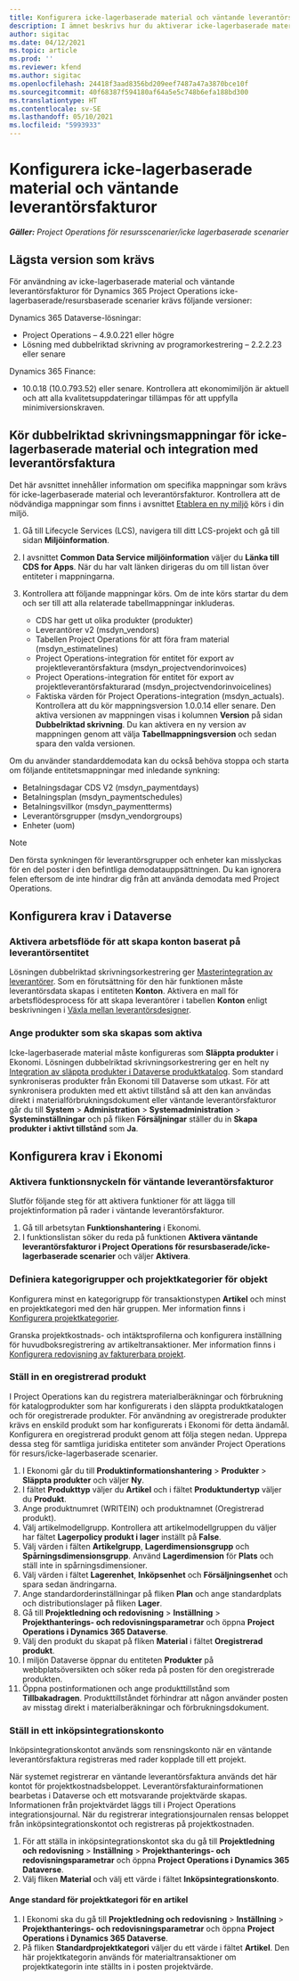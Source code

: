 ```yaml
---
title: Konfigurera icke-lagerbaserade material och väntande leverantörsfakturor
description: I ämnet beskrivs hur du aktiverar icke-lagerbaserade material och väntande leverantörsfakturor.
author: sigitac
ms.date: 04/12/2021
ms.topic: article
ms.prod: ''
ms.reviewer: kfend
ms.author: sigitac
ms.openlocfilehash: 24418f3aad8356bd209eef7487a47a3870bce10f
ms.sourcegitcommit: 40f68387f594180af64a5e5c748b6efa188bd300
ms.translationtype: HT
ms.contentlocale: sv-SE
ms.lasthandoff: 05/10/2021
ms.locfileid: "5993933"
---
```

# <a name="configure-non-stocked-materials-and-pending-vendor-invoices"></a>Konfigurera icke-lagerbaserade material och väntande leverantörsfakturor

_**Gäller:** Project Operations för resursscenarier/icke lagerbaserade scenarier_

## <a name="minimum-version-requirement"></a>Lägsta version som krävs

För användning av icke-lagerbaserade material och väntande leverantörsfakturor för Dynamics 365 Project Operations icke-lagerbaserade/resursbaserade scenarier krävs följande versioner:

Dynamics 365 Dataverse-lösningar:

- Project Operations – 4.9.0.221 eller högre
- Lösning med dubbelriktad skrivning av programorkestrering – 2.2.2.23 eller senare

Dynamics 365 Finance:
- 10.0.18 (10.0.793.52) eller senare. Kontrollera att ekonomimiljön är aktuell och att alla kvalitetsuppdateringar tillämpas för att uppfylla minimiversionskraven.

## <a name="run-dual-write-maps-for-non-stocked-materials-and-vendor-invoice-integration"></a>Kör dubbelriktad skrivningsmappningar för icke-lagerbaserade material och integration med leverantörsfaktura

Det här avsnittet innehåller information om specifika mappningar som krävs för icke-lagerbaserade material och leverantörsfakturor. Kontrollera att de nödvändiga mappningar som finns i avsnittet [Etablera en ny miljö](../environment/resource-provision-new-environment.md#run-project-operations-dual-write-maps) körs i din miljö.

1. Gå till Lifecycle Services (LCS), navigera till ditt LCS-projekt och gå till sidan **Miljöinformation**.
2. I avsnittet **Common Data Service miljöinformation** väljer du **Länka till CDS for Apps**. När du har valt länken dirigeras du om till listan över entiteter i mappningarna.
3. Kontrollera att följande mappningar körs. Om de inte körs startar du dem och ser till att alla relaterade tabellmappningar inkluderas.

    - CDS har gett ut olika produkter (produkter)
    - Leverantörer v2 (msdyn_vendors)
    - Tabellen Project Operations för att föra fram material (msdyn_estimatelines)
    - Project Operations-integration för entitet för export av projektleverantörsfaktura (msdyn_projectvendorinvoices)
    - Project Operations-integration för entitet för export av projektleverantörsfakturarad (msdyn_projectvendorinvoicelines)
    - Faktiska värden för Project Operations-integration (msdyn_actuals). Kontrollera att du kör mappningsversion 1.0.0.14 eller senare. Den aktiva versionen av mappningen visas i kolumnen **Version** på sidan **Dubbelriktad skrivning**. Du kan aktivera en ny version av mappningen genom att välja **Tabellmappningsversion** och sedan spara den valda versionen.

Om du använder standarddemodata kan du också behöva stoppa och starta om följande entitetsmappningar med inledande synkning:
  - Betalningsdagar CDS V2 (msdyn_paymentdays)
  - Betalningsplan (msdyn_paymentschedules)
  - Betalningsvillkor (msdyn_paymentterms)
  - Leverantörsgrupper (msdyn_vendorgroups)
  - Enheter (uom)

> [!NOTE]
> Den första synkningen för leverantörsgrupper och enheter kan misslyckas för en del poster i den befintliga demodatauppsättningen. Du kan ignorera felen eftersom de inte hindrar dig från att använda demodata med Project Operations.

## <a name="configure-prerequisites-in-dataverse"></a>Konfigurera krav i Dataverse

### <a name="activate-workflow-to-create-accounts-based-on-vendor-entity"></a>Aktivera arbetsflöde för att skapa konton baserat på leverantörsentitet

Lösningen dubbelriktad skrivningsorkestrering ger [Masterintegration av leverantörer](/dynamics365/fin-ops-core/dev-itpro/data-entities/dual-write/vendor-mapping.md). Som en förutsättning för den här funktionen måste leverantörsdata skapas i entiteten **Konton**. Aktivera en mall för arbetsflödesprocess för att skapa leverantörer i tabellen **Konton** enligt beskrivningen i [Växla mellan leverantörsdesigner](/dynamics365/fin-ops-core/dev-itpro/data-entities/dual-write/vendor-switch.md#use-the-extended-vendor-design-for-vendors-of-the-organization-type).

### <a name="set-products-to-be-created-as-active"></a>Ange produkter som ska skapas som aktiva

Icke-lagerbaserade material måste konfigureras som **Släppta produkter** i Ekonomi. Lösningen dubbelriktad skrivningsorkestrering ger en helt ny [Integration av släppta produkter i Dataverse produktkatalog](/dynamics365/fin-ops-core/dev-itpro/data-entities/dual-write/product-mapping.md). Som standard synkroniseras produkter från Ekonomi till Dataverse som utkast. För att synkronisera produkten med ett aktivt tillstånd så att den kan användas direkt i materialförbrukningsdokument eller väntande leverantörsfakturor går du till **System** > **Administration** > **Systemadministration** > **Systeminställningar** och på fliken **Försäljningar** ställer du in **Skapa produkter i aktivt tillstånd** som **Ja**.

## <a name="configure-prerequisites-in-finance"></a>Konfigurera krav i Ekonomi

### <a name="enable-the-feature-key-for-pending-vendor-invoices"></a>Aktivera funktionsnyckeln för väntande leverantörsfakturor

Slutför följande steg för att aktivera funktioner för att lägga till projektinformation på rader i väntande leverantörsfakturor.

1. Gå till arbetsytan **Funktionshantering** i Ekonomi.
2. I funktionslistan söker du reda på funktionen **Aktivera väntande leverantörsfakturor i Project Operations för resursbaserade/icke-lagerbaserade scenarier** och väljer **Aktivera**.

### <a name="define-category-groups-and-project-categories-for-items"></a>Definiera kategorigrupper och projektkategorier för objekt

Konfigurera minst en kategorigrupp för transaktionstypen **Artikel** och minst en projektkategori med den här gruppen. Mer information finns i [Konfigurera projektkategorier](../project-accounting/configure-project-categories.md#category-groups).

Granska projektkostnads- och intäktsprofilerna och konfigurera inställning för huvudboksregistrering av artikeltransaktioner. Mer information finns i [Konfigurera redovisning av fakturerbara projekt](../project-accounting/configure-accounting-billable-projects.md).

### <a name="set-up-a-write-in-product"></a>Ställ in en oregistrerad produkt

I Project Operations kan du registrera materialberäkningar och förbrukning för katalogprodukter som har konfigurerats i den släppta produktkatalogen och för oregistrerade produkter. För användning av oregistrerade produkter krävs en enskild produkt som har konfigurerats i Ekonomi för detta ändamål. Konfigurera en oregistrerad produkt genom att följa stegen nedan. Upprepa dessa steg för samtliga juridiska entiteter som använder Project Operations för resurs/icke-lagerbaserade scenarier.

1. I Ekonomi går du till **Produktinformationshantering** > **Produkter** > **Släppta produkter** och väljer **Ny**.
2. I fältet **Produkttyp** väljer du **Artikel** och i fältet **Produktundertyp** väljer du **Produkt**.
3. Ange produktnumret (WRITEIN) och produktnamnet (Oregistrerad produkt).
4. Välj artikelmodellgrupp. Kontrollera att artikelmodellgruppen du väljer har fältet **Lagerpolicy produkt i lager** inställt på **False**.
5. Välj värden i fälten **Artikelgrupp**, **Lagerdimensionsgrupp** och **Spårningsdimensionsgrupp**. Använd **Lagerdimension** för **Plats** och ställ inte in spårningsdimensioner.
6. Välj värden i fältet **Lagerenhet**, **Inköpsenhet** och **Försäljningsenhet** och spara sedan ändringarna.
7. Ange standardorderinställningar på fliken **Plan** och ange standardplats och distributionslager på fliken **Lager**.
8. Gå till **Projektledning och redovisning** > **Inställning** > **Projekthanterings- och redovisningsparametrar** och öppna **Project Operations i Dynamics 365 Dataverse**. 
9. Välj den produkt du skapat på fliken **Material** i fältet **Oregistrerad produkt**.
10. I miljön Dataverse öppnar du entiteten **Produkter** på webbplatsöversikten och söker reda på posten för den oregistrerade produkten. 
11. Öppna postinformationen och ange produkttillstånd som **Tillbakadragen**. Produkttillståndet förhindrar att någon använder posten av misstag direkt i materialberäkningar och förbrukningsdokument.

### <a name="set-up-a-procurement-integration-account"></a>Ställ in ett inköpsintegrationskonto

Inköpsintegrationskontot används som rensningskonto när en väntande leverantörsfaktura registreras med rader kopplade till ett projekt.

När systemet registrerar en väntande leverantörsfaktura används det här kontot för projektkostnadsbeloppet. Leverantörsfakturainformationen bearbetas i Dataverse och ett motsvarande projektvärde skapas. Informationen från projektvärdet läggs till i Project Operations integrationsjournal. När du registrerar integrationsjournalen rensas beloppet från inköpsintegrationskontot och registreras på projektkostnaden.

1. För att ställa in inköpsintegrationskontot ska du gå till **Projektledning och redovisning** > **Inställning** > **Projekthanterings- och redovisningsparametrar** och öppna **Project Operations i Dynamics 365 Dataverse**. 
2. Välj fliken **Material** och välj ett värde i fältet **Inköpsintegrationskonto**.

#### <a name="set-up-project-category-defaults-for-an-item"></a>Ange standard för projektkategori för en artikel

1. I Ekonomi ska du gå till **Projektledning och redovisning** > **Inställning** > **Projekthanterings- och redovisningsparametrar** och öppna **Project Operations i Dynamics 365 Dataverse**. 
2. På fliken **Standardprojektkategori** väljer du ett värde i fältet **Artikel**. Den här projektkategorin används för materialtransaktioner om projektkategorin inte ställts in i posten projektvärde.
